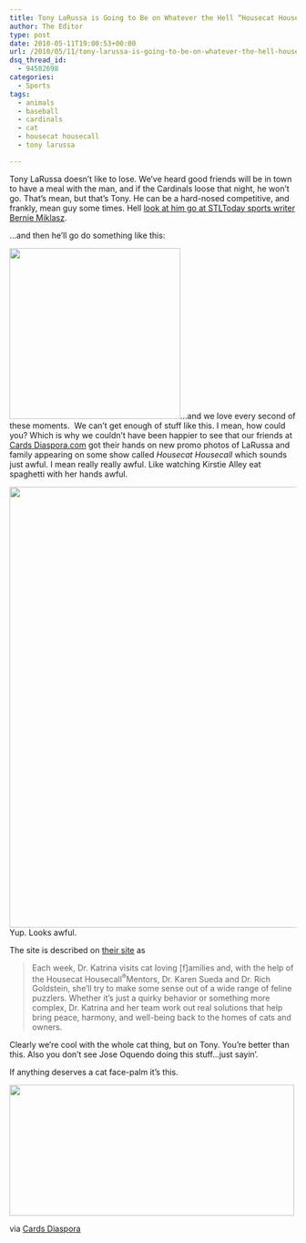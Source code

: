 ```yaml
---
title: Tony LaRussa is Going to Be on Whatever the Hell “Housecat Housecall” is
author: The Editor
type: post
date: 2010-05-11T19:00:53+00:00
url: /2010/05/11/tony-larussa-is-going-to-be-on-whatever-the-hell-housecat-housecall-is/
dsq_thread_id:
  - 94582698
categories:
  - Sports
tags:
  - animals
  - baseball
  - cardinals
  - cat
  - housecat housecall
  - tony larussa

---
```

Tony LaRussa doesn&#8217;t like to lose. We&#8217;ve heard good friends will be in town to have a meal with the man, and if the Cardinals loose that night, he won&#8217;t go. That&#8217;s mean, but that&#8217;s Tony. He can be a hard-nosed competitive, and frankly, mean guy some times. Hell <a href="http://www.youtube.com/watch?v=g64Ae58SvEk" target="_blank">look at him go at STLToday sports writer Bernie Miklasz</a>.

&#8230;and then he&#8217;ll go do something like this:

<a rel="attachment wp-att-4462" href="http://punchingkitty.com/2010/05/11/tony-larussa-is-going-to-be-on-whatever-the-hell-housecat-housecall-is/gom_061206b/"><img class="aligncenter size-full wp-image-4462" title="gom_061206b" src="http://punchingkitty.com/wp-content/uploads/2010/05/gom_061206b.jpg?filter=full" alt="" width="300" height="300" /></a>&#8230;and we love every second of these moments.  We can&#8217;t get enough of stuff like this. I mean, how could you? Which is why we couldn&#8217;t have been happier to see that our friends at <a href="http://www.cardsdiaspora.com/2010-articles/may/larussa-to-appear-on-qhousecat-housecallq.html" target="_blank">Cards Diaspora.com</a> got their hands on new promo photos of LaRussa and family appearing on some show called _Housecat Housecall_ which sounds just awful. I mean really really awful. Like watching Kirstie Alley eat spaghetti with her hands awful.

<a rel="attachment wp-att-4463" href="http://punchingkitty.com/2010/05/11/tony-larussa-is-going-to-be-on-whatever-the-hell-housecat-housecall-is/larussa/"><img class="aligncenter size-full wp-image-4463" title="larussa" src="http://punchingkitty.com/wp-content/uploads/2010/05/larussa.jpg?filter=full" alt="" width="546" height="774" /></a>Yup. Looks awful.

The site is described on <a href="http://www.housecathousecall.com/AboutTheShow.aspx" target="_blank">their site</a> as

> Each week, Dr. Katrina visits cat loving [f]amilies and, with the help of the Housecat Housecall<sup>®</sup>Mentors, Dr. Karen Sueda and Dr. Rich Goldstein, she&#8217;ll try to make some sense out of a wide range of feline puzzlers. Whether it&#8217;s just a quirky behavior or something more complex, Dr. Katrina and her team work out real solutions that help bring peace, harmony, and well-being back to the homes of cats and owners.

Clearly we&#8217;re cool with the whole cat thing, but on Tony. You&#8217;re better than this. Also you don&#8217;t see Jose Oquendo doing this stuff&#8230;just sayin&#8217;.

If anything deserves a cat face-palm it&#8217;s this.

<a rel="attachment wp-att-4466" href="http://punchingkitty.com/2010/05/11/tony-larussa-is-going-to-be-on-whatever-the-hell-housecat-housecall-is/funny-pictures-embarrassed-teenager-cat-mom-lolspeak/"><img class="aligncenter size-full wp-image-4466" title="funny-pictures-embarrassed-teenager-cat-mom-lolspeak" src="http://punchingkitty.com/wp-content/uploads/2010/05/funny-pictures-embarrassed-teenager-cat-mom-lolspeak.jpg?filter=full" alt="" width="500" height="230" /></a>

via <a href="http://www.cardsdiaspora.com/2010-articles/may/larussa-to-appear-on-qhousecat-housecallq.html" target="_blank">Cards Diaspora</a>